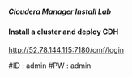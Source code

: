 ##### Cloudera Manager Install Lab
#### Install a cluster and deploy CDH
http://52.78.144.115:7180/cmf/login

#ID : admin
#PW : admin
